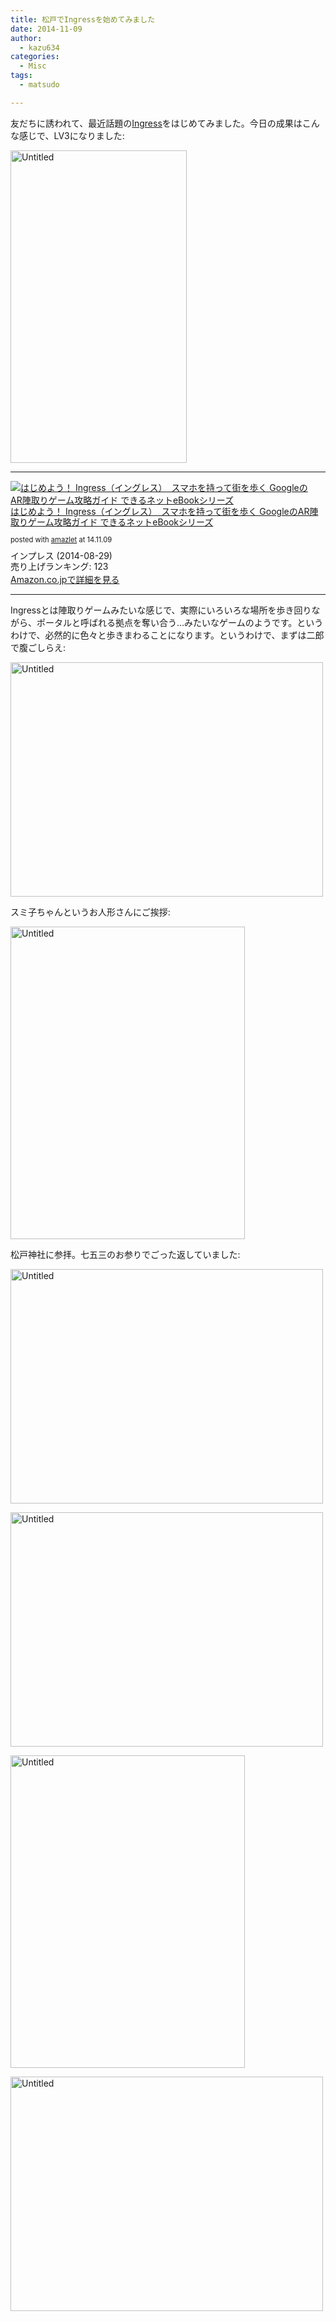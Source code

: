 ```yaml
---
title: 松戸でIngressを始めてみました
date: 2014-11-09
author:
  - kazu634
categories:
  - Misc
tags:
  - matsudo

---
```

友だちに誘われて、最近話題の<a href="https://www.ingress.com/intel" onclick="__gaTracker('send', 'event', 'outbound-article', 'https://www.ingress.com/intel', 'Ingress');">Ingress</a>をはじめてみました。今日の成果はこんな感じで、LV3になりました:

<a href="https://www.flickr.com/photos/42332031@N02/15749032812" onclick="__gaTracker('send', 'event', 'outbound-article', 'https://www.flickr.com/photos/42332031@N02/15749032812', '');" title="Untitled by Kazuhiro MUSASHI, on Flickr"><img class="aligncenter" src="https://farm8.staticflickr.com/7501/15749032812_e932a1f70d.jpg" alt="Untitled" width="282" height="500" /></a>

* * *

<div class="amazlet-box" style="margin-bottom: 0px;">
<div class="amazlet-image" style="float: left; margin: 0px 12px 1px 0px;">
<a href="https://www.amazon.co.jp/exec/obidos/ASIN/B00N3S5S44/simsnes-22/ref=nosim/" onclick="__gaTracker('send', 'event', 'outbound-article', 'https://www.amazon.co.jp/exec/obidos/ASIN/B00N3S5S44/simsnes-22/ref=nosim/', '');" target="_blank" name="amazletlink"><img style="border: none;" src="https://images-na.ssl-images-amazon.com/images/I/51N08S9IxxL._SL160_.jpg" alt="はじめよう！ Ingress（イングレス）　スマホを持って街を歩く GoogleのAR陣取りゲーム攻略ガイド できるネットeBookシリーズ" /></a>
</div>
  
<div class="amazlet-info" style="line-height: 120%; margin-bottom: 10px;">
<div class="amazlet-name" style="margin-bottom: 10px; line-height: 120%;">
<p>
<a href="https://www.amazon.co.jp/exec/obidos/ASIN/B00N3S5S44/simsnes-22/ref=nosim/" onclick="__gaTracker('send', 'event', 'outbound-article', 'https://www.amazon.co.jp/exec/obidos/ASIN/B00N3S5S44/simsnes-22/ref=nosim/', 'はじめよう！ Ingress（イングレス）　スマホを持って街を歩く GoogleのAR陣取りゲーム攻略ガイド できるネットeBookシリーズ');" target="_blank" name="amazletlink">はじめよう！ Ingress（イングレス）　スマホを持って街を歩く GoogleのAR陣取りゲーム攻略ガイド できるネットeBookシリーズ</a>
</p>
      
<div class="amazlet-powered-date" style="font-size: 80%; margin-top: 5px; line-height: 120%;">
        posted with <a href="http://www.amazlet.com/" onclick="__gaTracker('send', 'event', 'outbound-article', 'http://www.amazlet.com/', 'amazlet');" title="amazlet"  target="_blank">amazlet</a> at 14.11.09
</div>
</div>
    
<div class="amazlet-detail">
      インプレス (2014-08-29)<br /> 売り上げランキング: 123
</div>
    
<div class="amazlet-sub-info" style="float: left;">
<div class="amazlet-link" style="margin-top: 5px;">
<a href="https://www.amazon.co.jp/exec/obidos/ASIN/B00N3S5S44/simsnes-22/ref=nosim/" onclick="__gaTracker('send', 'event', 'outbound-article', 'https://www.amazon.co.jp/exec/obidos/ASIN/B00N3S5S44/simsnes-22/ref=nosim/', 'Amazon.co.jpで詳細を見る');" target="_blank" name="amazletlink">Amazon.co.jpで詳細を見る</a>
</div>
</div>
</div>
  
<div class="amazlet-footer" style="clear: left;">
</div>
</div>

<!--more-->

* * *

Ingressとは陣取りゲームみたいな感じで、実際にいろいろな場所を歩き回りながら、ポータルと呼ばれる拠点を奪い合う…みたいなゲームのようです。というわけで、必然的に色々と歩きまわることになります。というわけで、まずは二郎で腹ごしらえ:

<a href="https://www.flickr.com/photos/42332031@N02/15562042878" onclick="__gaTracker('send', 'event', 'outbound-article', 'https://www.flickr.com/photos/42332031@N02/15562042878', '');" title="Untitled by Kazuhiro MUSASHI, on Flickr"><img class="aligncenter" src="https://farm4.staticflickr.com/3938/15562042878_5052b653b6.jpg" alt="Untitled" width="500" height="375" /></a>

スミ子ちゃんというお人形さんにご挨拶:

<a href="https://www.flickr.com/photos/42332031@N02/15561600209" onclick="__gaTracker('send', 'event', 'outbound-article', 'https://www.flickr.com/photos/42332031@N02/15561600209', '');" title="Untitled by Kazuhiro MUSASHI, on Flickr"><img class="aligncenter" src="https://farm4.staticflickr.com/3954/15561600209_12d35dab40.jpg" alt="Untitled" width="375" height="500" /></a>

松戸神社に参拝。七五三のお参りでごった返していました:

<a href="https://www.flickr.com/photos/42332031@N02/15561602909" onclick="__gaTracker('send', 'event', 'outbound-article', 'https://www.flickr.com/photos/42332031@N02/15561602909', '');" title="Untitled by Kazuhiro MUSASHI, on Flickr"><img class="aligncenter" src="https://farm4.staticflickr.com/3950/15561602909_2516e5dbba.jpg" alt="Untitled" width="500" height="375" /></a>

<a href="https://www.flickr.com/photos/42332031@N02/15562050558" onclick="__gaTracker('send', 'event', 'outbound-article', 'https://www.flickr.com/photos/42332031@N02/15562050558', '');" title="Untitled by Kazuhiro MUSASHI, on Flickr"><img class="aligncenter" src="https://farm8.staticflickr.com/7468/15562050558_da4c6770ee.jpg" alt="Untitled" width="500" height="375" /></a>

<a href="https://www.flickr.com/photos/42332031@N02/15562325477" onclick="__gaTracker('send', 'event', 'outbound-article', 'https://www.flickr.com/photos/42332031@N02/15562325477', '');" title="Untitled by Kazuhiro MUSASHI, on Flickr"><img class="aligncenter" src="https://farm8.staticflickr.com/7523/15562325477_7ba74dcfe5.jpg" alt="Untitled" width="375" height="500" /></a>

<a href="https://www.flickr.com/photos/42332031@N02/15723787066" onclick="__gaTracker('send', 'event', 'outbound-article', 'https://www.flickr.com/photos/42332031@N02/15723787066', '');" title="Untitled by Kazuhiro MUSASHI, on Flickr"><img class="aligncenter" src="https://farm6.staticflickr.com/5616/15723787066_faa8f53965.jpg" alt="Untitled" width="500" height="375" /></a>
